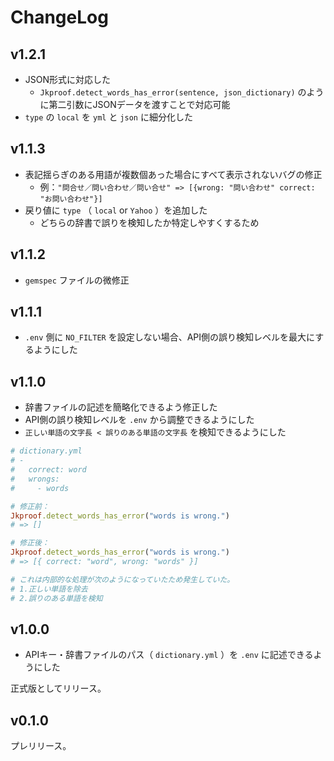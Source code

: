 # ChangeLog

## v1.2.1
- JSON形式に対応した
  - `Jkproof.detect_words_has_error(sentence, json_dictionary)` のように第二引数にJSONデータを渡すことで対応可能
- `type` の `local` を `yml` と `json` に細分化した

## v1.1.3
- 表記揺らぎのある用語が複数個あった場合にすべて表示されないバグの修正
  - 例：`"問合せ／問い合わせ／問い合せ" => [{wrong: "問い合わせ" correct: "お問い合わせ"}]`
- 戻り値に `type` （ `local` or `Yahoo` ）を追加した
  - どちらの辞書で誤りを検知したか特定しやすくするため

## v1.1.2
- `gemspec` ファイルの微修正

## v1.1.1
- `.env` 側に `NO_FILTER` を設定しない場合、API側の誤り検知レベルを最大にするようにした

## v1.1.0

- 辞書ファイルの記述を簡略化できるよう修正した
- API側の誤り検知レベルを `.env` から調整できるようにした
- `正しい単語の文字長 < 誤りのある単語の文字長` を検知できるようにした

```ruby
# dictionary.yml
# -
#   correct: word
#   wrongs:
#     - words

# 修正前：
Jkproof.detect_words_has_error("words is wrong.")
# => []

# 修正後：
Jkproof.detect_words_has_error("words is wrong.")
# => [{ correct: "word", wrong: "words" }]

# これは内部的な処理が次のようになっていたため発生していた。
# 1.正しい単語を除去
# 2.誤りのある単語を検知
```

## v1.0.0

- APIキー・辞書ファイルのパス（ `dictionary.yml` ）を `.env` に記述できるようにした 

正式版としてリリース。

## v0.1.0
プレリリース。
